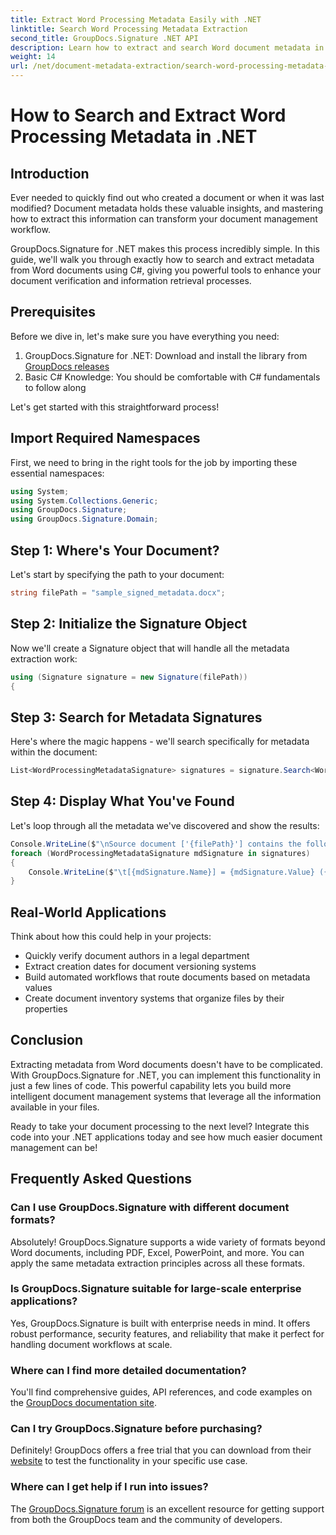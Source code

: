 ```yaml
---
title: Extract Word Processing Metadata Easily with .NET
linktitle: Search Word Processing Metadata Extraction
second_title: GroupDocs.Signature .NET API
description: Learn how to extract and search Word document metadata in C# with GroupDocs.Signature. Simplify document management with this step-by-step guide.
weight: 14
url: /net/document-metadata-extraction/search-word-processing-metadata-extraction/
---
```


# How to Search and Extract Word Processing Metadata in .NET

## Introduction

Ever needed to quickly find out who created a document or when it was last modified? Document metadata holds these valuable insights, and mastering how to extract this information can transform your document management workflow.

GroupDocs.Signature for .NET makes this process incredibly simple. In this guide, we'll walk you through exactly how to search and extract metadata from Word documents using C#, giving you powerful tools to enhance your document verification and information retrieval processes.

## Prerequisites

Before we dive in, let's make sure you have everything you need:

1. GroupDocs.Signature for .NET: Download and install the library from [GroupDocs releases](https://releases.groupdocs.com/signature/net/)
2. Basic C# Knowledge: You should be comfortable with C# fundamentals to follow along

Let's get started with this straightforward process!

## Import Required Namespaces

First, we need to bring in the right tools for the job by importing these essential namespaces:

```csharp
using System;
using System.Collections.Generic;
using GroupDocs.Signature;
using GroupDocs.Signature.Domain;
```

## Step 1: Where's Your Document?

Let's start by specifying the path to your document:

```csharp
string filePath = "sample_signed_metadata.docx";
```

## Step 2: Initialize the Signature Object

Now we'll create a Signature object that will handle all the metadata extraction work:

```csharp
using (Signature signature = new Signature(filePath))
{
```

## Step 3: Search for Metadata Signatures

Here's where the magic happens - we'll search specifically for metadata within the document:

```csharp
List<WordProcessingMetadataSignature> signatures = signature.Search<WordProcessingMetadataSignature>(SignatureType.Metadata);
```

## Step 4: Display What You've Found

Let's loop through all the metadata we've discovered and show the results:

```csharp
Console.WriteLine($"\nSource document ['{filePath}'] contains the following signatures:");
foreach (WordProcessingMetadataSignature mdSignature in signatures)
{
    Console.WriteLine($"\t[{mdSignature.Name}] = {mdSignature.Value} ({mdSignature.Type})");
}
```

## Real-World Applications

Think about how this could help in your projects:
- Quickly verify document authors in a legal department
- Extract creation dates for document versioning systems
- Build automated workflows that route documents based on metadata values
- Create document inventory systems that organize files by their properties

## Conclusion

Extracting metadata from Word documents doesn't have to be complicated. With GroupDocs.Signature for .NET, you can implement this functionality in just a few lines of code. This powerful capability lets you build more intelligent document management systems that leverage all the information available in your files.

Ready to take your document processing to the next level? Integrate this code into your .NET applications today and see how much easier document management can be!

## Frequently Asked Questions

### Can I use GroupDocs.Signature with different document formats?

Absolutely! GroupDocs.Signature supports a wide variety of formats beyond Word documents, including PDF, Excel, PowerPoint, and more. You can apply the same metadata extraction principles across all these formats.

### Is GroupDocs.Signature suitable for large-scale enterprise applications?

Yes, GroupDocs.Signature is built with enterprise needs in mind. It offers robust performance, security features, and reliability that make it perfect for handling document workflows at scale.

### Where can I find more detailed documentation?

You'll find comprehensive guides, API references, and code examples on the [GroupDocs documentation site](https://tutorials.groupdocs.com/signature/net/).

### Can I try GroupDocs.Signature before purchasing?

Definitely! GroupDocs offers a free trial that you can download from their [website](https://releases.groupdocs.com/) to test the functionality in your specific use case.

### Where can I get help if I run into issues?

The [GroupDocs.Signature forum](https://forum.groupdocs.com/c/signature/13) is an excellent resource for getting support from both the GroupDocs team and the community of developers.